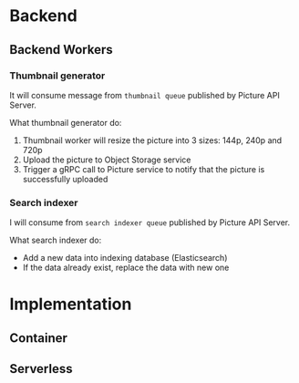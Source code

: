 # Backend

## Backend Workers

### Thumbnail generator
It will consume message from `thumbnail queue` published by Picture API Server. 

What thumbnail generator do:
1. Thumbnail worker will resize the picture into 3 sizes: 144p, 240p and 720p
2. Upload the picture to Object Storage service
3. Trigger a gRPC call to Picture service to notify that the picture is successfully uploaded

### Search indexer
I will consume from `search indexer queue` published by Picture API Server.

What search indexer do:
- Add a new data into indexing database (Elasticsearch)
- If the data already exist, replace the data with new one

# Implementation
## Container

## Serverless